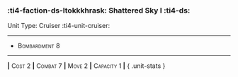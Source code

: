 ### :ti4-faction-ds-ltokkkhrask: **Shattered Sky I** :ti4-ds:

Unit Type: Cruiser :ti4-unit-cruiser:

---

* <span style="font-variant:small-caps;">Bombardment 8</span> 


---

__|__ <span style="font-variant:small-caps;">Cost 2</span> __|__ <span style="font-variant:small-caps;">Combat 7</span> __|__ <span style="font-variant:small-caps;">Move 2</span> __|__ <span style="font-variant:small-caps;">Capacity 1</span> __|__
{ .unit-stats }

